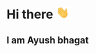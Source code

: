 # Hi there <img width="30px" src="https://github.com/SatYu26/SatYu26/raw/master/Assets/Hi.gif" />

## I am Ayush bhagat 

<!--
- 🌱 I’m currently learning ...
- 🤔 I’m looking for help with ...
- 💬 Ask me about ...
- 📫 How to reach me: ...
- 😄 Pronouns: ...
- ⚡ Fun fact: ...
-->
